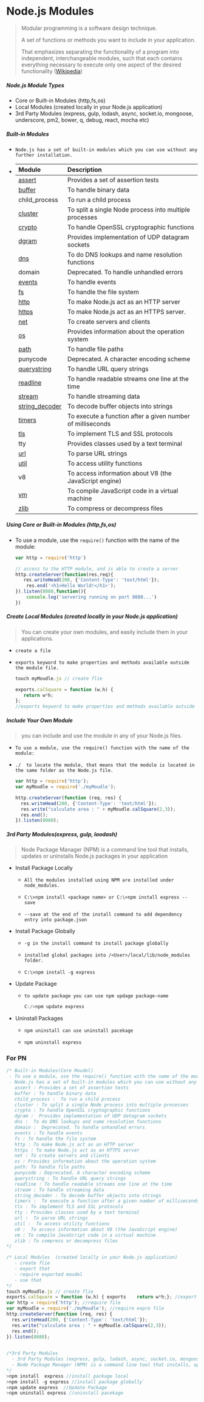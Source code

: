 # Node.js Modules



>Modular programming is a software design technique.
>
>A set of functions or methods  you want to include in your application.
>
>That emphasizes separating the functionality of a program into independent, interchangeable modules, such that each contains everything necessary to execute only one aspect of the desired functionality ([Wikipedia](https://en.wikipedia.org/wiki/Modular_programming))





##### Node.js Module Types

- Core  or Built-in Modules  (http,fs,os)
- Local Modules  (created locally in your Node.js application)
- 3rd Party Modules (express, gulp, lodash, async, socket.io, mongoose, underscore, pm2, bower, q, debug, react, mocha etc)



##### Built-in Modules

- `Node.js has a set of built-in modules which you can use without any further installation.`

- | Module                                                       | Description                                                |
  | :----------------------------------------------------------- | :--------------------------------------------------------- |
  | [assert](https://www.w3schools.com/nodejs/ref_assert.asp)    | Provides a set of assertion tests                          |
  | [buffer](https://www.w3schools.com/nodejs/ref_buffer.asp)    | To handle binary data                                      |
  | child_process                                                | To run a child process                                     |
  | [cluster](https://www.w3schools.com/nodejs/ref_cluster.asp)  | To split a single Node process into multiple processes     |
  | [crypto](https://www.w3schools.com/nodejs/ref_crypto.asp)    | To handle OpenSSL cryptographic functions                  |
  | [dgram](https://www.w3schools.com/nodejs/ref_dgram.asp)      | Provides implementation of UDP datagram sockets            |
  | [dns](https://www.w3schools.com/nodejs/ref_dns.asp)          | To do DNS lookups and name resolution functions            |
  | domain                                                       | Deprecated. To handle unhandled errors                     |
  | [events](https://www.w3schools.com/nodejs/ref_events.asp)    | To handle events                                           |
  | [fs](https://www.w3schools.com/nodejs/ref_fs.asp)            | To handle the file system                                  |
  | [http](https://www.w3schools.com/nodejs/ref_http.asp)        | To make Node.js act as an HTTP server                      |
  | [https](https://www.w3schools.com/nodejs/ref_https.asp)      | To make Node.js act as an HTTPS server.                    |
  | [net](https://www.w3schools.com/nodejs/ref_net.asp)          | To create servers and clients                              |
  | [os](https://www.w3schools.com/nodejs/ref_os.asp)            | Provides information about the operation system            |
  | [path](https://www.w3schools.com/nodejs/ref_path.asp)        | To handle file paths                                       |
  | punycode                                                     | Deprecated. A character encoding scheme                    |
  | [querystring](https://www.w3schools.com/nodejs/ref_querystring.asp) | To handle URL query strings                                |
  | [readline](https://www.w3schools.com/nodejs/ref_readline.asp) | To handle readable streams one line at the time            |
  | [stream](https://www.w3schools.com/nodejs/ref_stream.asp)    | To handle streaming data                                   |
  | [string_decoder](https://www.w3schools.com/nodejs/ref_string_decoder.asp) | To decode buffer objects into strings                      |
  | [timers](https://www.w3schools.com/nodejs/ref_timers.asp)    | To execute a function after a given number of milliseconds |
  | [tls](https://www.w3schools.com/nodejs/ref_tls.asp)          | To implement TLS and SSL protocols                         |
  | tty                                                          | Provides classes used by a text terminal                   |
  | [url](https://www.w3schools.com/nodejs/ref_url.asp)          | To parse URL strings                                       |
  | [util](https://www.w3schools.com/nodejs/ref_util.asp)        | To access utility functions                                |
  | v8                                                           | To access information about V8 (the JavaScript engine)     |
  | [vm](https://www.w3schools.com/nodejs/ref_vm.asp)            | To compile JavaScript code in a virtual machine            |
  | [zlib](https://www.w3schools.com/nodejs/ref_zlib.asp)        | To compress or decompress files                            |





##### Using Core  or Built-in Modules  (http,fs,os)

- To use a module, use the `require()` function with the name of the module:

  ````js
  var http = require('http') 
  
  // access to the HTTP module, and is able to create a server
  http.createServer(function(res,req){
     res.writeHead(200, {'Content-Type': 'text/html'});
      res.end('<h1>Hello World!</h1>');
  }).listen(8080,function(){
      console.log('servering running on port 8080...')
  })
  
  ````





##### Create Local Modules  (created locally in your Node.js application)

> You can create your own modules, and easily include them in your applications.

- `create a file `

- `exports keyword to make properties and methods available outside the module file.`

  ```js
  touch myMoudle.js // create flie
  
  exports.calSquare = function (w,h) {
     return w*h;
  };
  //exports keyword to make properties and methods available outside the module file.`
  ```
  
  



##### Include Your Own Module

> you can include and use the module in any of your Node.js files.

- `To use a module, use the require() function with the name of the module:`

- `./  to locate the module, that means that the module is located in the same folder as the Node.js file.`

  

  ```js
  var http = require('http');
  var myMoudle = require('./myMoudle');
  
  http.createServer(function (req, res) {
    res.writeHead(200, {'Content-Type': 'text/html'});
    res.write("calculate area : " + myMoudle.calSquare(2,3));
    res.end();
  }).listen(8080);
  ```

  



##### 3rd Party Modules(express, gulp, laodash)

> Node Package Manager (NPM) is a command line tool that installs, updates or uninstalls Node.js packages in your application



- Install Package Locally

  - `All the modules installed using NPM are installed under node_modules.`

  - `C:\>npm install <package name> or C:\>npm install express --save `

  - `--save at the end of the install command to add dependency entry into package.json`

    
  
- Install Package Globally

  - `-g in the install command to install package globally`

  - `installed global packages into /<User>/local/lib/node_modules folder.`

  - ```
    C:\>npm install -g express
    ```




- Update Package

  - `to update package you can use npm updage package-name `

    ```js
    C:/>npm update express
    ```

    

- Uninstall Packages

  - `npm uninstall can use uninstall pacekage`

  - ```js
    npm uninstall express
    ```






### For PN



```js
/* Built-in Modules(Core Moudel)
 - To use a module, use the require() function with the name of the modul
 - Node.js has a set of built-in modules which you can use without any further installation.
   assert : Provides a set of assertion tests                          
   buffer : To handle binary data                                      
   child_process :  To run a child process                                     
   cluster : To split a single Node process into multiple processes     
   crypto : To handle OpenSSL cryptographic functions                  
   dgram :  Provides implementation of UDP datagram sockets            
   dns :  To do DNS lookups and name resolution functions            
   domain :  Deprecated. To handle unhandled errors                     
   events : To handle events                                           
   fs : To handle the file system                                  
   http : To make Node.js act as an HTTP server                      
   https : To make Node.js act as an HTTPS server
   net : To create servers and clients                              
   os : Provides information about the operation system            
   path: To handle file paths
   punycode : Deprecated. A character encoding scheme                    
   querystring : To handle URL query strings                                
   readline : To handle readable streams one line at the time            
   stream : To handle streaming data                                   
   string_decoder : To decode buffer objects into strings                      
   timers :  To execute a function after a given number of milliseconds 
   tls : To implement TLS and SSL protocols                         
   tty : Provides classes used by a text terminal                   
   url :  To parse URL strings                                       
   util :  To access utility functions                                
   v8 :  To access information about V8 (the JavaScript engine)     
   vm : To compile JavaScript code in a virtual machine            
   zlib : To compress or decompress files                            
*/	

/* Local Modules  (created locally in your Node.js application)  
   - create flie
   - export that
   - require exported moudel
   - use that
*/
touch myMoudle.js // create flie
exports.calSquare = function (w,h) { exports	return w*h;}; //export that
var http = require('http'); //require file
var myMoudle = require('./myMoudle'); //require expro file
http.createServer(function (req, res) {
  res.writeHead(200, {'Content-Type': 'text/html'});
  res.write("calculate area : " + myMoudle.calSquare(2,3));
  res.end();
}).listen(8080);

 
/*3rd Party Modules
  - 3rd Party Modules (express, gulp, lodash, async, socket.io, mongoose, underscore, pm2, bower, q, debug, react,    mocha etc)
  - Node Package Manager (NPM) is a command line tool that installs, updates or uninstalls Node.js packages in         your application
*/   
>npm install  express //install package local
>npm install -g express //install package globally`
>npm update express  //Update Package
>npm uninstall express //uninstall pacekage
```

